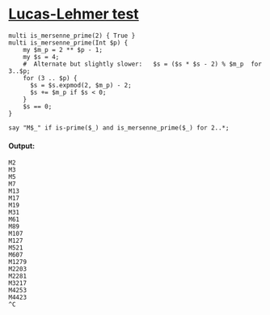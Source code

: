 [1]: http://rosettacode.org/wiki/Lucas-Lehmer_test

# [Lucas-Lehmer test][1]

```perl6
multi is_mersenne_prime(2) { True }
multi is_mersenne_prime(Int $p) {
    my $m_p = 2 ** $p - 1;
    my $s = 4;
    #  Alternate but slightly slower:   $s = ($s * $s - 2) % $m_p  for 3..$p;
    for (3 .. $p) {
      $s = $s.expmod(2, $m_p) - 2;
      $s += $m_p if $s < 0;
    }
    $s == 0;
}
 
say "M$_" if is-prime($_) and is_mersenne_prime($_) for 2..*;
```

#### Output:
```
M2
M3
M5
M7
M13
M17
M19
M31
M61
M89
M107
M127
M521
M607
M1279
M2203
M2281
M3217
M4253
M4423
^C
```